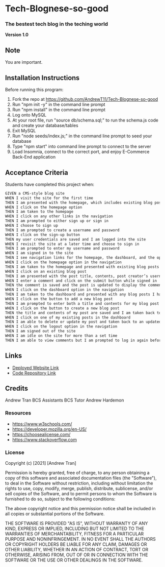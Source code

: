 # Tech-Blognese-so-good

### The bestest tech blog in the teching world

**Version 1.0**

## Note

You are important.

## Installation Instructions

Before running this program:

1. Fork the repo at https://github.com/AndrewT11/Tech-Blognese-so-good
2. Run "npm init -y" in the command line prompt
3. Run "npm install" in the command line prompt
4. Log onto MySQL
5. At your root file, run "source db/schema.sql;" to run the schema.js code and create your database/tables
6. Exit MySQL
7. Run "node seeds/index.js;" in the command line prompt to seed your database
8. Type "npm start" into command line prompt to connect to the server
9. Load Insomnia, connect to the correct port, and enjoy E-Commerce Back-End application

## Acceptance Criteria

Students have completed this project when:

```md
GIVEN a CMS-style blog site
WHEN I visit the site for the first time
THEN I am presented with the homepage, which includes existing blog posts if any have been posted; navigation links for the homepage and the dashboard; and the option to log in
WHEN I click on the homepage option
THEN I am taken to the homepage
WHEN I click on any other links in the navigation
THEN I am prompted to either sign up or sign in
WHEN I choose to sign up
THEN I am prompted to create a username and password
WHEN I click on the sign-up button
THEN my user credentials are saved and I am logged into the site
WHEN I revisit the site at a later time and choose to sign in
THEN I am prompted to enter my username and password
WHEN I am signed in to the site
THEN I see navigation links for the homepage, the dashboard, and the option to log out
WHEN I click on the homepage option in the navigation
THEN I am taken to the homepage and presented with existing blog posts that include the post title and the date created
WHEN I click on an existing blog post
THEN I am presented with the post title, contents, post creator’s username, and date created for that post and have the option to leave a comment
WHEN I enter a comment and click on the submit button while signed in
THEN the comment is saved and the post is updated to display the comment, the comment creator’s username, and the date created
WHEN I click on the dashboard option in the navigation
THEN I am taken to the dashboard and presented with any blog posts I have already created and the option to add a new blog post
WHEN I click on the button to add a new blog post
THEN I am prompted to enter both a title and contents for my blog post
WHEN I click on the button to create a new blog post
THEN the title and contents of my post are saved and I am taken back to an updated dashboard with my new blog post
WHEN I click on one of my existing posts in the dashboard
THEN I am able to delete or update my post and taken back to an updated dashboard
WHEN I click on the logout option in the navigation
THEN I am signed out of the site
WHEN I am idle on the site for more than a set time
THEN I am able to view comments but I am prompted to log in again before I can add, update, or delete comments
```

<!-- ## Media

[Video Link]() -->

## Links

- [Deployed Website Link](https://tech-blognese-so-good.herokuapp.com/)
- [Code Repository Link](https://github.com/AndrewT11/Tech-Blognese-so-good)

## Credits

Andrew Tran
BCS Assistants
BCS Tutor Andrew Hardemon

### Resources

- https://www.w3schools.com/
- https://developer.mozilla.org/en-US/
- https://choosealicense.com/
- https://www.stackoverflow.com

### License

Copyright (c) [2021] [Andrew Tran]

Permission is hereby granted, free of charge, to any person obtaining a copy
of this software and associated documentation files (the "Software"), to deal
in the Software without restriction, including without limitation the rights
to use, copy, modify, merge, publish, distribute, sublicense, and/or sell
copies of the Software, and to permit persons to whom the Software is
furnished to do so, subject to the following conditions:

The above copyright notice and this permission notice shall be included in all
copies or substantial portions of the Software.

THE SOFTWARE IS PROVIDED "AS IS", WITHOUT WARRANTY OF ANY KIND, EXPRESS OR
IMPLIED, INCLUDING BUT NOT LIMITED TO THE WARRANTIES OF MERCHANTABILITY,
FITNESS FOR A PARTICULAR PURPOSE AND NONINFRINGEMENT. IN NO EVENT SHALL THE
AUTHORS OR COPYRIGHT HOLDERS BE LIABLE FOR ANY CLAIM, DAMAGES OR OTHER
LIABILITY, WHETHER IN AN ACTION OF CONTRACT, TORT OR OTHERWISE, ARISING FROM,
OUT OF OR IN CONNECTION WITH THE SOFTWARE OR THE USE OR OTHER DEALINGS IN THE
SOFTWARE.
